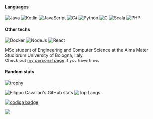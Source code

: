 #### Languages
![Java](https://img.shields.io/badge/Java-Proficient-brightgreen?style=flat&logo=java&logoColor=white)
![Kotlin](https://img.shields.io/badge/Kotlin-Fluent-green?style=flat&logo=kotlin&logoColor=white)
![JavaScript](https://img.shields.io/badge/JavaScript-Fluent-green?style=flat&logo=javascript&logoColor=white)
![C#](https://img.shields.io/badge/C%23-Intermediate-blue?style=flat&logo=c%20sharp&logoColor=white)
![Python](https://img.shields.io/badge/Python-Average-yellow?style=flat&logo=python&logoColor=white)
![C](https://img.shields.io/badge/C-Average-yellow?style=flat&logo=c&logoColor=white)
![Scala](https://img.shields.io/badge/Scala-Beginner-orange?style=flat&logo=scala&logoColor=white)
![PHP](https://img.shields.io/badge/PHP-I%20hate%20it-red?style=flat&logo=php&logoColor=white)
#### Other techs
![Docker](https://img.shields.io/badge/Docker-Intermediate-blue?style=flat&logo=docker&logoColor=white)
![NodeJs](https://img.shields.io/badge/Node.js-Fluent-green?style=flat&logo=node.js&logoColor=white)
![React](https://img.shields.io/badge/React-Good-green?style=flat&logo=node.js&logoColor=white)

MSc student of Engineering and Computer Science at the Alma Mater Studiorum University of Bologna, Italy.  
Check out [my personal page](https://filocava99.github.io/mypage/) if you have time.

#### Random stats

[![trophy](https://github-profile-trophy.vercel.app/?username=filocava99&theme=onedark)](https://github.com/ryo-ma/github-profile-trophy)

![Filippo Cavallari's GitHub stats](https://github-readme-stats.vercel.app/api?username=filocava99&theme=synthwave)
![Top Langs](https://github-readme-stats.vercel.app/api/top-langs/?username=Filocava99&theme=synthwave&layout=compact&exclude_repo=Procedural-low-poly-terrain-generation-with-Unity3D)

<a href="https://app.codiga.io/hub/user/github/Filocava99">
   <img src="https://api.codiga.io/public/badge/user/github/Filocava99?style=dark" alt="codiga badge" />
</a>

<!-- [![trophy](https://github-profile-trophy.vercel.app/?username=Filocava99&theme=synthwave)](https://github.com/Filocava99/github-profile-trophy) -->

<img
  src="https://cr-ss-service.azurewebsites.net/api/ScreenShot?widget=summary&username=filocava99&badges=3&show-avatar=false&style=--header-bg-color:%23000;--border-radius:10px"
/>
